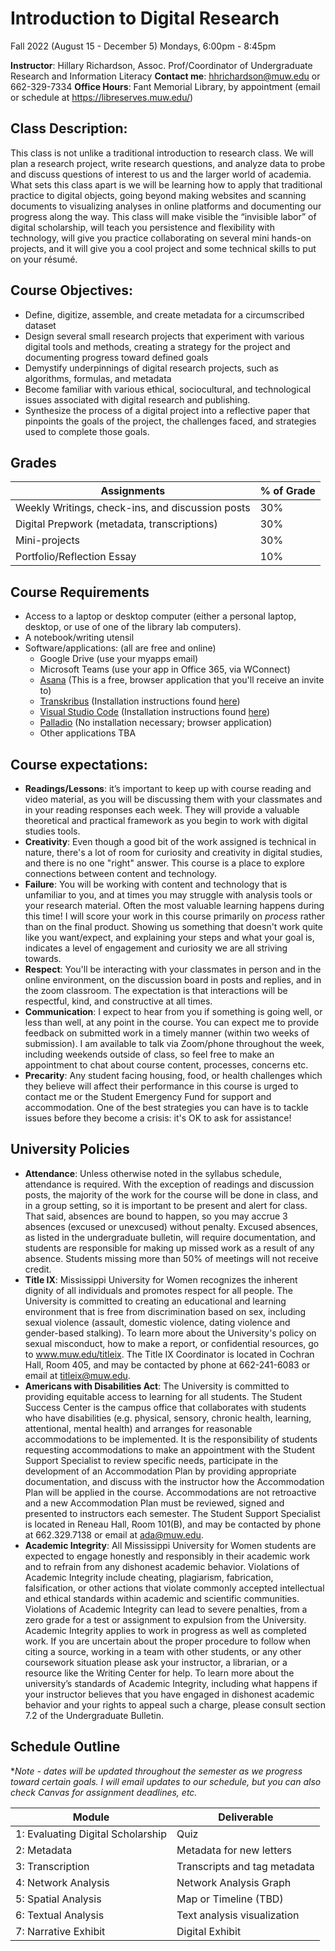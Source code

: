# Introduction to Digital Research
Fall 2022 (August 15 - December 5) Mondays, 6:00pm - 8:45pm

**Instructor**: Hillary Richardson, Assoc. Prof/Coordinator of Undergraduate Research and Information Literacy
**Contact me**: hhrichardson@muw.edu or 662-329-7334
**Office Hours**: Fant Memorial Library, by appointment (email or schedule at https://libreserves.muw.edu/)

## Class Description:

This class is not unlike a traditional introduction to research class. We will plan a research project, write research questions, and analyze data to probe and discuss questions of interest to us and the larger world of academia. What sets this class apart is we will be learning how to apply that traditional practice to digital objects, going beyond making websites and scanning documents to visualizing analyses in online platforms and documenting our progress along the way. This class will make visible the “invisible labor” of digital scholarship, will teach you persistence and flexibility with technology, will give you practice collaborating on several mini hands-on projects, and it will give you a cool project and some technical skills to put on your résumé.

## Course Objectives:
* Define, digitize, assemble, and create metadata for a circumscribed dataset
* Design several small research projects that experiment with various digital tools and methods, creating a strategy for the project and documenting progress toward defined goals
* Demystify underpinnings of digital research projects, such as algorithms, formulas, and metadata
* Become familiar with various ethical, sociocultural, and technological issues associated with digital research and publishing.
* Synthesize the process of a digital project into a reflective paper that pinpoints the goals of the project, the challenges faced, and strategies used to complete those goals.

## Grades

| Assignments | % of Grade |
|------------|-----------|
| Weekly Writings, check-ins, and discussion posts | 30% |
| Digital Prepwork (metadata, transcriptions) | 30% |
| Mini-projects | 30% |
| Portfolio/Reflection Essay | 10% |

## Course Requirements
* Access to a laptop or desktop computer (either a personal laptop, desktop, or use of one of the library lab computers).
* A notebook/writing utensil
* Software/applications: (all are free and online)
    * Google Drive (use your myapps email)
    * Microsoft Teams (use your app in Office 365, via WConnect)
    * <a href="https://asana.com/">Asana</a> (This is a free, browser application that you'll receive an invite to)
    * <a href="https://readcoop.eu/transkribus/?sc=Transkribus">Transkribus</a> (Installation instructions found <a href="https://readcoop.eu/transkribus/howto/how-to-download-install-and-run-transkribus/">here</a>)
    * <a href="https://code.visualstudio.com/">Visual Studio Code</a> (Installation instructions found <a href="https://curriculum.dhinstitutes.org/installations/microsoft-visual-studio-code/windows/">here</a>)
    * <a href="https://hdlab.stanford.edu/palladio/">Palladio</a> (No installation necessary; browser application)
    * Other applications TBA

## Course expectations:
 * __Readings/Lessons__: it’s important to keep up with course reading and video material, as you will be discussing them with your classmates and in your reading responses each week. They will provide a valuable theoretical and practical framework as you begin to work with digital studies tools.
 * __Creativity__: Even though a good bit of the work assigned is technical in nature, there's a lot of room for curiosity and creativity in digital studies, and there is no one "right" answer. This course is a place to explore connections between content and technology.
 * __Failure__: You will be working with content and technology that is unfamiliar to you, and at times you may struggle with analysis tools or your research material. Often the most valuable learning happens during this time! I will score your work in this course primarily on *process* rather than on the final product. Showing us something that doesn't work quite like you want/expect, and explaining your steps and what your goal is, indicates a level of engagement and curiosity we are all striving towards.
 * __Respect__: You'll be interacting with your classmates in person and in the online environment, on the discussion board in posts and replies, and in the zoom classroom. The expectation is that interactions will be respectful, kind, and constructive at all times.
 * __Communication__: I expect to hear from you if something is going well, or less than well, at any point in the course. You can expect me to provide feedback on submitted work in a timely manner (within two weeks of submission). I am available to talk via Zoom/phone throughout the week, including weekends outside of class, so feel free to make an appointment to chat about course content, processes, concerns etc.
 * __Precarity__: Any student facing housing, food, or health challenges which they believe will affect their performance in this course is urged to contact me or the Student Emergency Fund for support and accommodation. One of the best 
strategies you can have is to tackle issues before they become a crisis: it's OK to ask for assistance!

## University Policies
* __Attendance__: Unless otherwise noted in the syllabus schedule, attendance is required. With the exception of readings and discussion posts, the majority of the work for the course will be done in class, and in a group setting, so it is important to be present and alert for class. That said, absences are bound to happen, so you may accrue 3 absences (excused or unexcused) without penalty. Excused absences, as listed in the undergraduate bulletin, will require documentation, and students are responsible for making up missed work as a result of any absence. Students missing more than 50% of meetings will not receive credit.
* __Title IX__: Mississippi University for Women recognizes the inherent dignity of all individuals and promotes respect for all people.  The University is committed to creating an educational and learning environment that is free from discrimination based on sex, including sexual violence (assault, domestic violence, dating violence and gender-based stalking).  To learn more about the University's policy on sexual misconduct, how to make a report, or confidential resources, go to www.muw.edu/titleix.  The Title IX Coordinator is located in Cochran Hall, Room 405, and may be contacted by phone at 662-241-6083 or email at titleix@muw.edu.
* __Americans with Disabilities Act__: The University is committed to providing equitable access to learning for all students.  The Student Success Center is the campus office that collaborates with students who have disabilities (e.g. physical, sensory, chronic health, learning, attentional, mental health) and arranges for reasonable accommodations to be implemented.  It is the responsibility of students requesting accommodations to make an appointment with the Student Support Specialist to review specific needs, participate in the development of an Accommodation Plan by providing appropriate documentation, and discuss with the instructor how the Accommodation Plan will be applied in the course.  Accommodations are not retroactive and a new Accommodation Plan must be reviewed, signed and presented to instructors each semester. The Student Support Specialist is located in Reneau Hall, Room 101(B), and may be contacted by phone at 662.329.7138 or email at ada@muw.edu.
* __Academic Integrity__: All Mississippi University for Women students are expected to engage honestly and responsibly in their academic work and to refrain from any dishonest academic behavior. Violations of Academic Integrity include cheating, plagiarism, fabrication, falsification, or other actions that violate commonly accepted intellectual and ethical standards within academic and scientific communities. Violations of Academic Integrity can lead to severe penalties, from a zero grade for a test or assignment to expulsion from the University. Academic Integrity applies to work in progress as well as completed work. If you are uncertain about the proper procedure to follow when citing a source, working in a team with other students, or any other coursework situation please ask your instructor, a librarian, or a resource like the Writing Center for help. To learn more about the university’s standards of Academic Integrity, including what happens if your instructor believes that you have engaged in dishonest academic behavior and your rights to appeal such a charge, please consult section 7.2 of the Undergraduate Bulletin.


## Schedule Outline
**Note - dates will be updated throughout the semester as we progress toward certain goals. I will email updates to our schedule, but you can also check Canvas for assignment deadlines, etc.*

| Module | Deliverable |
| ------------ | -----------|
| 1: Evaluating Digital Scholarship | Quiz |
| 2: Metadata | Metadata for new letters |
| 3: Transcription | Transcripts and tag metadata |
| 4: Network Analysis | Network Analysis Graph |
| 5: Spatial Analysis | Map or Timeline (TBD) |
| 6: Textual Analysis | Text analysis visualization |
| 7: Narrative Exhibit | Digital Exhibit|


